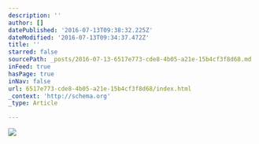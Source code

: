 ```yaml
---
description: ''
author: []
datePublished: '2016-07-13T09:38:32.225Z'
dateModified: '2016-07-13T09:34:37.472Z'
title: ''
starred: false
sourcePath: _posts/2016-07-13-6517e773-cde8-4b05-a21e-15b4cf3f8d68.md
inFeed: true
hasPage: true
inNav: false
url: 6517e773-cde8-4b05-a21e-15b4cf3f8d68/index.html
_context: 'http://schema.org'
_type: Article

---
```

![](https://the-grid-user-content.s3-us-west-2.amazonaws.com/889b1629-740f-4ecc-acfd-23238f3aa003.jpg)